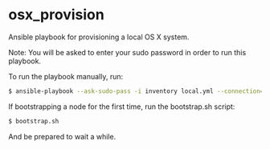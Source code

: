 osx_provision
=============

Ansible playbook for provisioning a local OS X system.

Note: You will be asked to enter your sudo password in order to run this playbook.

To run the playbook manually, run:

```bash
$ ansible-playbook --ask-sudo-pass -i inventory local.yml --connection=local
```

If bootstrapping a node for the first time, run the bootstrap.sh script:

```bash
$ bootstrap.sh
```
And be prepared to wait a while.
